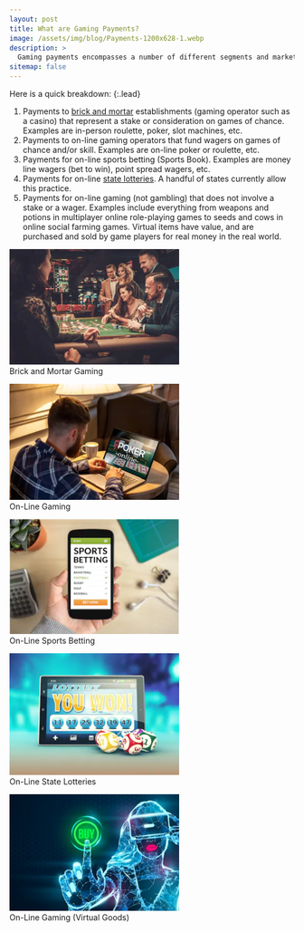 ```yaml
---
layout: post
title: What are Gaming Payments?
image: /assets/img/blog/Payments-1200x628-1.webp
description: >
  Gaming payments encompasses a number of different segments and markets.
sitemap: false
---
```


Here is a quick breakdown:
{:.lead}

<!--- Comments are Fun  ![image-title-here](/assets/img/blog/Data_Science_VD.png){:class="img-responsive"} --->

<!--- ![image-title-here](/assets/img/blog/Data_Science_VD.png){:height="700px" width="400px"} --->



 <ol>
 <li>Payments to <span><a title="Brick and Mortar" href="#tag/brick-mortar">brick and mortar</a></span> establishments (gaming operator such as a casino) that represent a stake or consideration on games of chance. Examples are in-person roulette, poker, slot machines, etc.</li>
 <li>Payments to on-line gaming operators that fund wagers on games of chance and/or skill. Examples are on-line poker or roulette, etc.</li>
 <li>Payments for on-line sports betting (Sports Book). Examples are money line wagers (bet to win), point spread wagers, etc.</li>
 <li>Payments for on-line <a href="https://www.playusa.com/online-lottery/">state lotteries</a>. A handful of states currently allow this practice.</li>
 <li>Payments for on-line gaming (not gambling) that does not involve a stake or a wager.  Examples include everything from weapons and potions in multiplayer online role-playing games to seeds and cows in online social farming games. Virtual items have value, and are purchased and sold by game players for real money in the real world.</li>
 </ol>



<p class="figure">
  <img src="/assets/img/blog/brick_mortar.PNG" alt="Brick and Mortar Gaming" width="300" id="tag/brick-mortar">
  <br>Brick and Mortar Gaming
</p>
<p class="figure">
  <img src="/assets/img/blog/online_poker.PNG" alt="On-Line Gaming" width="300">
  <br>On-Line Gaming
</p>
<p class="figure">
  <img src="/assets/img/blog/sports_book.PNG" alt="On-Line Sports Betting" width="300">
  <br>On-Line Sports Betting
</p>
<p class="figure">
  <img src="/assets/img/blog/ilottery.PNG" alt="On-Line State Lotteries" width="300">
  <br>On-Line State Lotteries
</p>
<p class="figure">
  <img src="/assets/img/blog/virtual_goods.PNG" alt="On-Line Gaming (not Gambling)" width="300">
  <br>On-Line Gaming (Virtual Goods)
</p>

